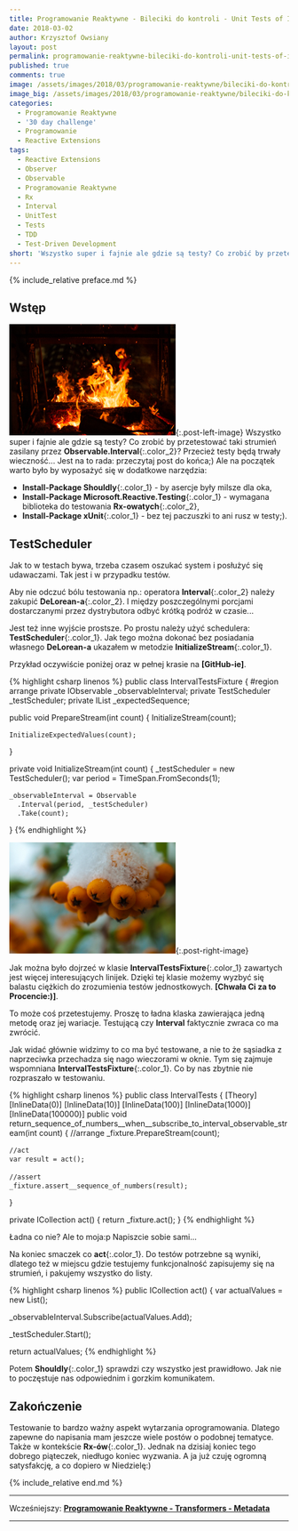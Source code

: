 ```yaml
---
title: Programowanie Reaktywne - Bileciki do kontroli - Unit Tests of Interval.
date: 2018-03-02
author: Krzysztof Owsiany
layout: post
permalink: programowanie-reaktywne-bileciki-do-kontroli-unit-tests-of-interval
published: true
comments: true        
image: /assets/images/2018/03/programowanie-reaktywne/bileciki-do-kontroli-unit-tests-of-interval/post.jpg
image_big: /assets/images/2018/03/programowanie-reaktywne/bileciki-do-kontroli-unit-tests-of-interval/post-big.jpg
categories:
  - Programowanie Reaktywne
  - '30 day challenge'
  - Programowanie
  - Reactive Extensions
tags:
  - Reactive Extensions
  - Observer
  - Observable
  - Programowanie Reaktywne
  - Rx
  - Interval
  - UnitTest
  - Tests
  - TDD
  - Test-Driven Development
short: 'Wszystko super i fajnie ale gdzie są testy? Co zrobić by przetestować taki strumień zasilany przez Observable.Interval? Przecież testy będą trwały wieczność... Jest na to rada: przeczytaj post do końca;). Ale na początek warto było by wyposażyć się...'
---
```

{% include_relative preface.md %}

## Wstęp
[![Reactive Extensions - Unit Test][post]][post-big]{:.post-left-image}
Wszystko super i fajnie ale gdzie są testy? Co zrobić by przetestować taki strumień zasilany przez **Observable.Interval**{:.color_2}? Przecież testy będą trwały wieczność...
Jest na to rada: przeczytaj post do końca;)
Ale na początek warto było by wyposażyć się w dodatkowe narzędzia:

* **Install-Package Shouldly**{:.color_1} - by asercje były milsze dla oka,
* **Install-Package Microsoft.Reactive.Testing**{:.color_1} - wymagana biblioteka do testowania **Rx-owatych**{:.color_2},
* **Install-Package xUnit**{:.color_1} - bez tej paczuszki to ani rusz w testy;).

## TestScheduler
Jak to w testach bywa, trzeba czasem oszukać system i posłużyć się udawaczami. Tak jest i w przypadku testów.

Aby nie odczuć bólu testowania np.: operatora **Interval**{:.color_2} należy zakupić **DeLorean-a**{:.color_2}.
I między poszczególnymi porcjami dostarczanymi przez dystrybutora odbyć krótką podróż w czasie...

Jest też inne wyjście prostsze. Po prostu należy użyć schedulera: **TestScheduler**{:.color_1}. 
Jak tego można dokonać bez posiadania własnego **DeLorean-a** ukazałem w metodzie **InitializeStream**{:.color_1}.

Przykład oczywiście poniżej oraz w pełnej krasie na **[GitHub-ie]**.

{% highlight csharp linenos %}
public class IntervalTestsFixture
{
  #region arrange
  private IObservable<long> _observableInterval;
  private TestScheduler _testScheduler;
  private IList<long> _expectedSequence;
  
  public void PrepareStream(int count)
  {
    InitializeStream(count);

    InitializeExpectedValues(count);
  }

  private void InitializeStream(int count)
  {
    _testScheduler = new TestScheduler();
    var period = TimeSpan.FromSeconds(1);

    _observableInterval = Observable
      .Interval(period, _testScheduler)
      .Take(count);
  }
{% endhighlight %}

[![Reactive Extensions - Test-Driven Development][image1]][image1-big]{:.post-right-image}

Jak można było dojrzeć w klasie **IntervalTestsFixture**{:.color_1} zawartych jest więcej interesujących linijek. 
Dzięki tej klasie możemy wyzbyć się balastu ciężkich do zrozumienia testów jednostkowych. **[Chwała Ci za to Procencie:)]**.

To może coś przetestujemy. Proszę to ładna klaska zawierająca jedną metodę oraz jej wariacje. Testującą czy **Interval** faktycznie zwraca co ma zwrócić.

Jak widać głównie widzimy to co ma być testowane, a nie to że sąsiadka z naprzeciwka przechadza się nago wieczorami w oknie. Tym się zajmuje wspomniana **IntervalTestsFixture**{:.color_1}. Co by nas zbytnie nie rozpraszało w testowaniu.

{% highlight csharp linenos %}
public class IntervalTests
{
  [Theory]
  [InlineData(0)]
  [InlineData(10)]
  [InlineData(100)]
  [InlineData(1000)]
  [InlineData(100000)]
  public void return_sequence_of_numbers__when__subscribe_to_interval_observable_stream(int count)
  {
    //arrange
    _fixture.PrepareStream(count);

    //act
    var result = act();

    //assert
    _fixture.assert__sequence_of_numbers(result);
  }

  private ICollection<long> act()
  {
    return _fixture.act();
  }
{% endhighlight %}

Ładna co nie? Ale to moja:p Napiszcie sobie sami...

Na koniec smaczek co **act**{:.color_1}.
Do testów potrzebne są wyniki, dlatego też w miejscu gdzie testujemy funkcjonalność zapisujemy się na strumień, i pakujemy wszystko do listy.

{% highlight csharp linenos %}
public ICollection<long> act()
{
  var actualValues = new List<long>();

  _observableInterval.Subscribe(actualValues.Add);

  _testScheduler.Start();

  return actualValues;
{% endhighlight %}

Potem **Shouldly**{:.color_1} sprawdzi czy wszystko jest prawidłowo. Jak nie to poczęstuje nas odpowiednim i gorzkim komunikatem.

## Zakończenie
Testowanie to bardzo ważny aspekt wytarzania oprogramowania.  Dlatego zapewne do napisania mam jeszcze wiele postów o podobnej tematyce. Także w kontekście **Rx-ów**{:.color_1}. Jednak na dzisiaj koniec tego dobrego piąteczek, niedługo koniec wyzwania. A ja już czuję ogromną satysfakcję, a co dopiero w Niedzielę:)

{% include_relative end.md %}

------
Wcześniejszy: **[Programowanie Reaktywne - Transformers - Metadata][previous]**

<!--Następny: **[Programowanie Reaktywne - Kombinatorzy - Start With][next]**-->

------
[previous]: {{site.url}}/programowanie-reaktywne-transformers-metadata
[next]: {{site.url}}/programowanie-reaktywne-kombinatorzy-concat

[post]: /assets/images/2018/03/programowanie-reaktywne/bileciki-do-kontroli-unit-tests-of-interval/post.jpg
[post-big]: /assets/images/2018/03/programowanie-reaktywne/bileciki-do-kontroli-unit-tests-of-interval/post-big.jpg

[image1]: /assets/images/2018/03/programowanie-reaktywne/bileciki-do-kontroli-unit-tests-of-interval/image1.jpg
[image1-big]: /assets/images/2018/03/programowanie-reaktywne/bileciki-do-kontroli-unit-tests-of-interval/image1-big.jpg


[Chwała Ci za to Procent:)]: https://devstyle.pl